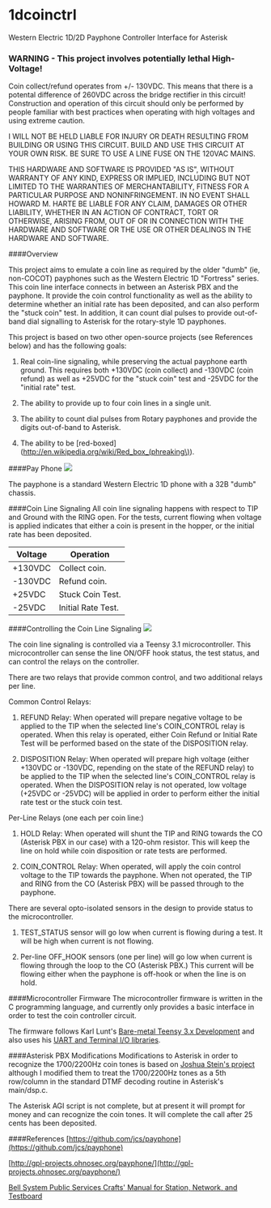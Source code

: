 1dcoinctrl
==========

Western Electric 1D/2D Payphone Controller Interface for Asterisk

### WARNING - This project involves potentially lethal High-Voltage!
Coin collect/refund operates from +/- 130VDC.  This means that there is a potental difference of 260VDC across the bridge rectifier in this circuit!  Construction and operation of this circuit should only be performed by people familiar with best practices when operating with high voltages and using extreme caution.

I WILL NOT BE HELD LIABLE FOR INJURY OR DEATH RESULTING FROM BUILDING OR USING THIS CIRCUIT.   BUILD AND USE THIS CIRCUIT AT YOUR OWN RISK.  BE SURE TO USE A LINE FUSE ON THE 120VAC MAINS.

THIS HARDWARE AND SOFTWARE IS PROVIDED "AS IS", WITHOUT WARRANTY OF ANY KIND, EXPRESS OR IMPLIED, INCLUDING BUT NOT LIMITED TO THE WARRANTIES OF MERCHANTABILITY, FITNESS FOR A PARTICULAR PURPOSE AND NONINFRINGEMENT.  IN NO EVENT SHALL HOWARD M. HARTE BE LIABLE FOR ANY CLAIM, DAMAGES OR OTHER LIABILITY, WHETHER IN AN ACTION OF CONTRACT, TORT OR OTHERWISE, ARISING FROM, OUT OF OR IN CONNECTION WITH THE HARDWARE AND SOFTWARE OR THE USE OR OTHER DEALINGS IN THE HARDWARE AND SOFTWARE. 

####Overview

This project aims to emulate a coin line as required by the older "dumb" (ie, non-COCOT) payphones such as the Western Electric 1D "Fortress" series.  This coin line interface connects in between an Asterisk PBX and the payphone.  It provide the coin control functionality as well as the ability to determine whether an initial rate has been deposited, and can also perform the "stuck coin" test.  In addition, it can count dial pulses to provide out-of-band dial signalling to Asterisk for the rotary-style 1D payphones.

This project is based on two other open-source projects (see References below) and has the following goals:

1. Real coin-line signaling, while preserving the actual payphone earth ground.  This requires both +130VDC (coin collect) and -130VDC (coin refund) as well as +25VDC for the "stuck coin" test and -25VDC for the "initial rate" test.

2. The ability to provide up to four coin lines in a single unit.

3. The ability to count dial pulses from Rotary payphones and provide the digits out-of-band to Asterisk.

4. The ability to be [red-boxed](http://en.wikipedia.org/wiki/Red_box_(phreaking\)).

####Pay Phone
[![](http://i.imgur.com/b4mjclw.jpg)](http://imgur.com/b4mjclw.jpg)

The payphone is a standard Western Electric 1D phone with a 32B "dumb" chassis.

####Coin Line Signaling
All coin line signaling happens with respect to TIP and Ground with the RING open. For the tests, current flowing when voltage is applied indicates that either a coin is present in the hopper, or the initial rate has been deposited.

|Voltage | Operation
|--------|-----------
|+130VDC | Collect coin.
|-130VDC | Refund coin.
|+25VDC  | Stuck Coin Test.
|-25VDC  | Initial Rate Test.


####Controlling the Coin Line Signaling
[![](http://i.imgur.com/M2MgEFB.jpg)](http://imgur.com/M2MgEFB.jpg)

The coin line signaling is controlled via a Teensy 3.1 microcontroller.  This microcontroller can sense the line ON/OFF hook status, the test status, and can control the relays on the controller.

There are two relays that provide common control, and two additional relays per line.

Common Control Relays:

1. REFUND Relay: When operated will prepare negative voltage to be applied to the TIP when the selected line's COIN_CONTROL relay is operated.  When this relay is operated, either Coin Refund or Initial Rate Test will be performed based on the state of the DISPOSITION relay.

2. DISPOSITION Relay: When operated will prepare high voltage (either +130VDC or -130VDC, repending on the state of the REFUND relay) to be applied to the TIP when the selected line's COIN_CONTROL relay is operated.  When the DISPOSITION relay is not operated, low voltage (+25VDC or -25VDC) will be applied in order to perform either the initial rate test or the stuck coin test.

Per-Line Relays (one each per coin line:)

1. HOLD Relay: When operated will shunt the TIP and RING towards the CO (Asterisk PBX in our case) with a 120-ohm resistor.  This will keep the line on hold while coin disposition or rate tests are performed.

2. COIN_CONTROL Relay: When operated, will apply the coin control voltage to the TIP towards the payphone.  When not operated, the TIP and RING from the CO (Asterisk PBX) will be passed through to the payphone.

There are several opto-isolated sensors in the design to provide status to the microcontroller.

1. TEST_STATUS sensor will go low when current is flowing during a test.  It will be high when current is not flowing.

2. Per-line OFF_HOOK sensors (one per line) will go low when current is flowing through the loop to the CO (Asterisk PBX.)  This current will be flowing either when the payphone is off-hook or when the line is on hold.

####Microcontroller Firmware
The microcontroller firmware is written in the C programming language, and currently only provides a basic interface in order to test the coin controller circuit.

The firmware follows Karl Lunt's [Bare-metal Teensy 3.x Development](http://www.seanet.com/~karllunt/bareteensy31.html) and also uses his [UART and Terminal I/O libraries](http://www.seanet.com/~karllunt/bareteensy31libs.html).

####Asterisk PBX Modifications
Modifications to Asterisk in order to recognize the 1700/2200Hz coin tones is based on [Joshua Stein's project](https://github.com/jcs/payphone) although I modified them to treat the 1700/2200Hz tones as a 5th row/column in the standard DTMF decoding routine in Asterisk's main/dsp.c.

The Asterisk AGI script is not complete, but at present it will prompt for money and can recognize the coin tones.  It will complete the call after 25 cents has been deposited.

####References
[https://github.com/jcs/payphone](https://github.com/jcs/payphone)

[http://gpl-projects.ohnosec.org/payphone/](http://gpl-projects.ohnosec.org/payphone/)

[Bell System Public Services Crafts' Manual for Station, Network, and Testboard](http://wedophones.com/TheBellSystem/pdf/bsp/coin/PublicServices1.pdf)
